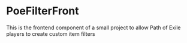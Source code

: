 # PoeFilterFront

This is the frontend component of a small project to allow Path of Exile players to create custom item filters
